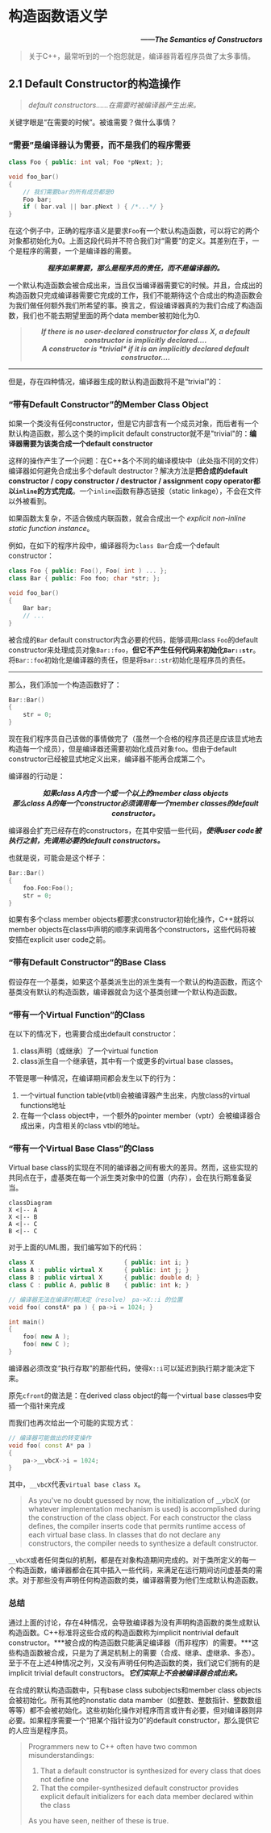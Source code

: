 # 构造函数语义学

<p align="right"><b><i>——The Semantics of Constructors</i></b></p>

>  关于C++，最常听到的一个抱怨就是，编译器背着程序员做了太多事情。

## 2.1 Default Constructor的构造操作

> <i>default constructors……在需要时被编译器产生出来。</i>

关键字眼是“在需要的时候”。被谁需要？做什么事情？

### “需要”是编译器认为需要，而不是我们的程序需要

```c++
class Foo { public: int val; Foo *pNext; };

void foo_bar()
{
    // 我们需要bar的所有成员都是0
    Foo bar;
    if ( bar.val || bar.pNext ) { /*...*/ }
}
```

在这个例子中，正确的程序语义是要求`Foo`有一个默认构造函数，可以将它的两个对象都初始化为0。上面这段代码并不符合我们对“需要”的定义。其差别在于，一个是程序的需要，一个是编译器的需要。

<p align="center"><b><i>程序如果需要，那么是程序员的责任，而不是编译器的。</i></b></p>

一个默认构造函数会被合成出来，当且仅当编译器需要它的时候。并且，合成出的构造函数只完成编译器需要它完成的工作，我们不能期待这个合成出的构造函数会为我们做任何额外我们所希望的事。换言之，假设编译器真的为我们合成了构造函数，我们也不能去期望里面的两个data member被初始化为0.

> <center><b><i>If there is no user-declared constructor for class X, a default constructor is implicitly declared…. </br>A constructor is *trivial* if it is an implicitly declared default constructor….</i></b></center>

******

但是，存在四种情况，编译器生成的默认构造函数将不是“trivial”的：

### “带有Default Constructor”的Member Class Object

如果一个类没有任何constructor，但是它内部含有一个成员对象，而后者有一个默认构造函数，那么这个类的implicit default constructor就不是"trivial"的：**编译器需要为该类合成一个default constructor**

这样的操作产生了一个问题：在C++各个不同的编译模块中（此处指不同的文件）编译器如何避免合成出多个default destructor？解决方法是**把合成的default constructor / copy constructor / destructor / assignment copy operator都以`inline`的方式完成**。一个`inline`函数有静态链接（static linkage），不会在文件以外被看到。

如果函数太复杂，不适合做成内联函数，就会合成出一个 *explicit non-inline static function instance*。

例如，在如下的程序片段中，编译器将为`class Bar`合成一个default constructor：

```c++
class Foo { public: Foo(), Foo( int ) ... };
class Bar { public: Foo foo; char *str; };

void foo_bar()
{
    Bar bar;
    // ...
}
```

被合成的`Bar` default constructor内含必要的代码，能够调用class `Foo`的default constructor来处理成员对象`Bar::foo`，**但它不产生任何代码来初始化`Bar::str`**。将`Bar::foo`初始化是编译器的责任，但是将`Bar::str`初始化是程序员的责任。

******

那么，我们添加一个构造函数好了：

```c++
Bar::Bar()
{
    str = 0;
}
```

现在我们程序员自己该做的事情做完了（虽然一个合格的程序员还是应该显式地去构造每一个成员），但是编译器还需要初始化成员对象`foo`。但由于default constructor已经被显式地定义出来，编译器不能再合成第二个。

编译器的行动是：

<center><b><i>如果class A内含一个或一个以上的member class objects</br>那么class A的每一个constructor必须调用每一个member classes的default constructor。</i></b></center>

编译器会扩充已经存在的constructors，在其中安插一些代码，***使得user code被执行之前，先调用必要的default constructors。***

也就是说，可能会是这个样子：

```c++
Bar::Bar()
{
    foo.Foo:Foo();
    str = 0;
}
```

如果有多个class member objects都要求constructor初始化操作，C++就将以member objects在class中声明的顺序来调用各个constructors，这些代码将被安插在explicit user code之前。

### “带有Default Constructor”的Base Class

假设存在一个基类，如果这个基类派生出的派生类有一个默认的构造函数，而这个基类没有默认的构造函数，编译器就会为这个基类创建一个默认构造函数。

### “带有一个Virtual Function”的Class

在以下的情况下，也需要合成出default constructor：

1. class声明（或继承）了一个virtual function
2. class派生自一个继承链，其中有一个或更多的virtual base classes。

不管是哪一种情况，在编译期间都会发生以下的行为：

1. 一个virtual function table(vtbl)会被编译器产生出来，内放class的virtual functions地址
2. 在每一个class object中，一个额外的pointer member（vptr）会被编译器合成出来，内含相关的class vtbl的地址。

### “带有一个Virtual Base Class”的Class

Virtual base class的实现在不同的编译器之间有极大的差异。然而，这些实现的共同点在于，虚基类在每一个派生类对象中的位置（内存），会在执行期准备妥当。

```mermaid
classDiagram
X <|-- A
X <|-- B
A <|-- C
B <|-- C
```

对于上面的UML图，我们编写如下的代码：

```c++
class X 						{ public: int i; }
class A : public virtual X 		{ public: int j; }
class B : public virtual X 		{ public: double d; }
class C : public A, public B 	{ public: int k; }

// 编译器无法在编译时期决定（resolve） pa->X::i 的位置
void foo( constA* pa ) { pa->i = 1024; }

int main()
{
    foo( new A );
    foo( new C );
}
```

编译器必须改变“执行存取”的那些代码，使得`X::i`可以延迟到执行期才能决定下来。

原先`cfront`的做法是：在derived class object的每一个virtual base classes中安插一个指针来完成

而我们也再次给出一个可能的实现方式：

```c++
// 编译器可能做出的转变操作
void foo( const A* pa )
{
    pa->__vbcX->i = 1024;
}
```

其中，`__vbcX`代表`virtual base class X`。

> As you've no doubt guessed by now, the initialization of __vbcX (or whatever implementation mechanism is used) is accomplished during the construction of the class object. For each constructor the class defines, the compiler inserts code that permits runtime access of each virtual base class. In classes that do not declare any constructors, the compiler needs to synthesize a default constructor. 

`__vbcX`或者任何类似的机制，都是在对象构造期间完成的。对于类所定义的每一个构造函数，编译器都会在其中插入一些代码，来满足在运行期间访问虚基类的需求。对于那些没有声明任何构造函数的类，编译器需要为他们生成默认构造函数。

### 总结

通过上面的讨论，存在4种情况，会导致编译器为没有声明构造函数的类生成默认构造函数。C++标准将这些合成的构造函数称为implicit nontrivial default constructor。***被合成的构造函数只能满足编译器（而非程序）的需要。***这些构造函数被合成，只是为了满足机制上的需要（合成、继承、虚继承、多态）。至于不在上述4种情况之列，又没有声明任何构造函数的类，我们说它们拥有的是implicit trivial default constructors。***它们实际上不会被编译器合成出来。***

在合成的默认构造函数中，只有base class subobjects和member class objects会被初始化。所有其他的nonstatic data mamber（如整数、整数指针、整数数组等等）都不会被初始化。这些初始化操作对程序而言或许有必要，但对编译器则非必要。如果程序需要一个“把某个指针设为0”的default constructor，那么提供它的人应当是程序员。

> Programmers new to C++ often have two common misunderstandings: 
>
> 1. That a default constructor is synthesized for every class that does not define one 
> 2. That the compiler-synthesized default constructor provides explicit default initializers for each data member declared within the class
>
> As you have seen, neither of these is true.

